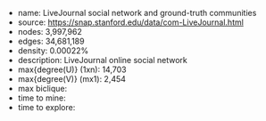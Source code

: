 * name:	LiveJournal social network and ground-truth communities
* source: https://snap.stanford.edu/data/com-LiveJournal.html
* nodes: 3,997,962
* edges: 34,681,189
* density: 0.00022%
* description: LiveJournal online social network
* max{degree(U)} (1xn): 14,703
* max{degree(V)} (mx1): 2,454
* max biclique: 
* time to mine: 
* time to explore: 
